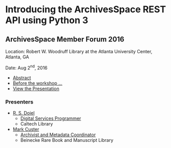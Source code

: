 
# Introducing the ArchivesSpace REST API using Python 3

## ArchivesSpace Member Forum 2016

Location: Robert W. Woodruff Library at the Atlanta University Center, Atlanta, GA 

Date: Aug 2<sup>nd</sup>, 2016

+ [Abstract](abstract.html)
+ [Before the workshop ...](requirements.html)
+ [View the Presentation](00-ArchivesSpace-API-Workshop.html)


### Presenters

+ [R. S. Doiel](https://rsdoiel.github.io)
    + [Digital Services Programmer](https://caltechlibrary.github.io)
    + Caltech Library
+ [Mark Custer](https://github.com/fordmadox)
    + [Archivist and Metadata Coordinator](https://resources.library.yale.edu/StaffDirectory/detail.aspx?q=702)
    + Beinecke Rare Book and Manuscript Library


